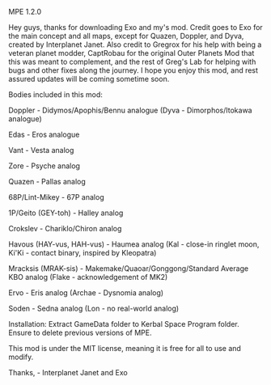 MPE 1.2.0

Hey guys, thanks for downloading Exo and my's mod. Credit goes to Exo for the main concept and all maps, except for Quazen, Doppler, and Dyva, created by Interplanet Janet. Also credit to Gregrox for his help with being a veteran planet modder, CaptRobau for the original Outer Planets Mod that this was meant to complement, and the rest of Greg's Lab for helping with bugs and other fixes along the journey. I hope you enjoy this mod, and rest assured updates will be coming sometime soon.

Bodies included in this mod:

Doppler - Didymos/Apophis/Bennu analogue (Dyva - Dimorphos/Itokawa analogue)

Edas - Eros analogue

Vant - Vesta analog

Zore - Psyche analog

Quazen - Pallas analog

68P/Lint-Mikey - 67P analog

1P/Geito (GEY-toh) - Halley analog

Crokslev - Chariklo/Chiron analog

Havous (HAY-vus, HAH-vus) - Haumea analog (Kal - close-in ringlet moon, Ki'Ki - contact binary, inspired by Kleopatra)

Mracksis (MRAK-sis) - Makemake/Quaoar/Gonggong/Standard Average KBO analog (Flake - acknowledgement of MK2)

Ervo - Eris analog (Archae - Dysnomia analog)

Soden - Sedna analog (Lon - no real-world analog)

Installation: Extract GameData folder to Kerbal Space Program folder. Ensure to delete previous versions of MPE.

This mod is under the MIT license, meaning it is free for all to use and modify.

Thanks,
	- Interplanet Janet and Exo

